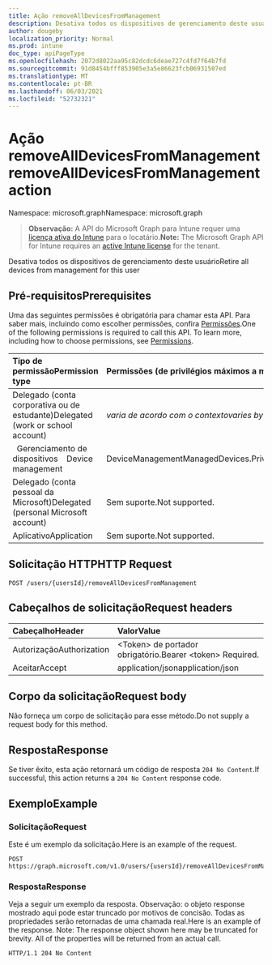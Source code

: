 ```yaml
---
title: Ação removeAllDevicesFromManagement
description: Desativa todos os dispositivos de gerenciamento deste usuário
author: dougeby
localization_priority: Normal
ms.prod: intune
doc_type: apiPageType
ms.openlocfilehash: 2072d8022aa95c82dcdc6deae727c4fd7f64b7fd
ms.sourcegitcommit: 91d8454bfff853905e3a5e86623fcb06931507ed
ms.translationtype: MT
ms.contentlocale: pt-BR
ms.lasthandoff: 06/03/2021
ms.locfileid: "52732321"
---
```

# <a name="removealldevicesfrommanagement-action"></a><span data-ttu-id="d2052-103">Ação removeAllDevicesFromManagement</span><span class="sxs-lookup"><span data-stu-id="d2052-103">removeAllDevicesFromManagement action</span></span>

<span data-ttu-id="d2052-104">Namespace: microsoft.graph</span><span class="sxs-lookup"><span data-stu-id="d2052-104">Namespace: microsoft.graph</span></span>

> <span data-ttu-id="d2052-105">**Observação:** A API do Microsoft Graph para Intune requer uma [licença ativa do Intune](https://go.microsoft.com/fwlink/?linkid=839381) para o locatário.</span><span class="sxs-lookup"><span data-stu-id="d2052-105">**Note:** The Microsoft Graph API for Intune requires an [active Intune license](https://go.microsoft.com/fwlink/?linkid=839381) for the tenant.</span></span>

<span data-ttu-id="d2052-106">Desativa todos os dispositivos de gerenciamento deste usuário</span><span class="sxs-lookup"><span data-stu-id="d2052-106">Retire all devices from management for this user</span></span>

## <a name="prerequisites"></a><span data-ttu-id="d2052-107">Pré-requisitos</span><span class="sxs-lookup"><span data-stu-id="d2052-107">Prerequisites</span></span>
<span data-ttu-id="d2052-p101">Uma das seguintes permissões é obrigatória para chamar esta API. Para saber mais, incluindo como escolher permissões, confira [Permissões](/graph/permissions-reference).</span><span class="sxs-lookup"><span data-stu-id="d2052-p101">One of the following permissions is required to call this API. To learn more, including how to choose permissions, see [Permissions](/graph/permissions-reference).</span></span>

|<span data-ttu-id="d2052-110">Tipo de permissão</span><span class="sxs-lookup"><span data-stu-id="d2052-110">Permission type</span></span>|<span data-ttu-id="d2052-111">Permissões (de privilégios máximos a mínimos)</span><span class="sxs-lookup"><span data-stu-id="d2052-111">Permissions (from most to least privileged)</span></span>|
|:---|:---|
|<span data-ttu-id="d2052-112">Delegado (conta corporativa ou de estudante)</span><span class="sxs-lookup"><span data-stu-id="d2052-112">Delegated (work or school account)</span></span>| <span data-ttu-id="d2052-113">_varia de acordo com o contexto_</span><span class="sxs-lookup"><span data-stu-id="d2052-113">_varies by context_</span></span> |
| <span data-ttu-id="d2052-114">&nbsp;&nbsp;Gerenciamento de dispositivos</span><span class="sxs-lookup"><span data-stu-id="d2052-114">&nbsp; &nbsp; Device management</span></span> | <span data-ttu-id="d2052-115">DeviceManagementManagedDevices.PriviligedOperation.All</span><span class="sxs-lookup"><span data-stu-id="d2052-115">DeviceManagementManagedDevices.PriviligedOperation.All</span></span> |
|<span data-ttu-id="d2052-116">Delegado (conta pessoal da Microsoft)</span><span class="sxs-lookup"><span data-stu-id="d2052-116">Delegated (personal Microsoft account)</span></span>|<span data-ttu-id="d2052-117">Sem suporte.</span><span class="sxs-lookup"><span data-stu-id="d2052-117">Not supported.</span></span>|
|<span data-ttu-id="d2052-118">Aplicativo</span><span class="sxs-lookup"><span data-stu-id="d2052-118">Application</span></span>|<span data-ttu-id="d2052-119">Sem suporte.</span><span class="sxs-lookup"><span data-stu-id="d2052-119">Not supported.</span></span>|

## <a name="http-request"></a><span data-ttu-id="d2052-120">Solicitação HTTP</span><span class="sxs-lookup"><span data-stu-id="d2052-120">HTTP Request</span></span>
<!-- {
  "blockType": "ignored"
}
-->
``` http
POST /users/{usersId}/removeAllDevicesFromManagement
```

## <a name="request-headers"></a><span data-ttu-id="d2052-121">Cabeçalhos de solicitação</span><span class="sxs-lookup"><span data-stu-id="d2052-121">Request headers</span></span>
|<span data-ttu-id="d2052-122">Cabeçalho</span><span class="sxs-lookup"><span data-stu-id="d2052-122">Header</span></span>|<span data-ttu-id="d2052-123">Valor</span><span class="sxs-lookup"><span data-stu-id="d2052-123">Value</span></span>|
|:---|:---|
|<span data-ttu-id="d2052-124">Autorização</span><span class="sxs-lookup"><span data-stu-id="d2052-124">Authorization</span></span>|<span data-ttu-id="d2052-125">&lt;Token&gt; de portador obrigatório.</span><span class="sxs-lookup"><span data-stu-id="d2052-125">Bearer &lt;token&gt; Required.</span></span>|
|<span data-ttu-id="d2052-126">Aceitar</span><span class="sxs-lookup"><span data-stu-id="d2052-126">Accept</span></span>|<span data-ttu-id="d2052-127">application/json</span><span class="sxs-lookup"><span data-stu-id="d2052-127">application/json</span></span>|

## <a name="request-body"></a><span data-ttu-id="d2052-128">Corpo da solicitação</span><span class="sxs-lookup"><span data-stu-id="d2052-128">Request body</span></span>
<span data-ttu-id="d2052-129">Não forneça um corpo de solicitação para esse método.</span><span class="sxs-lookup"><span data-stu-id="d2052-129">Do not supply a request body for this method.</span></span>

## <a name="response"></a><span data-ttu-id="d2052-130">Resposta</span><span class="sxs-lookup"><span data-stu-id="d2052-130">Response</span></span>
<span data-ttu-id="d2052-131">Se tiver êxito, esta ação retornará um código de resposta `204 No Content`.</span><span class="sxs-lookup"><span data-stu-id="d2052-131">If successful, this action returns a `204 No Content` response code.</span></span>

## <a name="example"></a><span data-ttu-id="d2052-132">Exemplo</span><span class="sxs-lookup"><span data-stu-id="d2052-132">Example</span></span>

### <a name="request"></a><span data-ttu-id="d2052-133">Solicitação</span><span class="sxs-lookup"><span data-stu-id="d2052-133">Request</span></span>
<span data-ttu-id="d2052-134">Este é um exemplo da solicitação.</span><span class="sxs-lookup"><span data-stu-id="d2052-134">Here is an example of the request.</span></span>

``` http
POST https://graph.microsoft.com/v1.0/users/{usersId}/removeAllDevicesFromManagement
```

### <a name="response"></a><span data-ttu-id="d2052-135">Resposta</span><span class="sxs-lookup"><span data-stu-id="d2052-135">Response</span></span>
<span data-ttu-id="d2052-p102">Veja a seguir um exemplo da resposta. Observação: o objeto response mostrado aqui pode estar truncado por motivos de concisão. Todas as propriedades serão retornadas de uma chamada real.</span><span class="sxs-lookup"><span data-stu-id="d2052-p102">Here is an example of the response. Note: The response object shown here may be truncated for brevity. All of the properties will be returned from an actual call.</span></span>

``` http
HTTP/1.1 204 No Content
```










